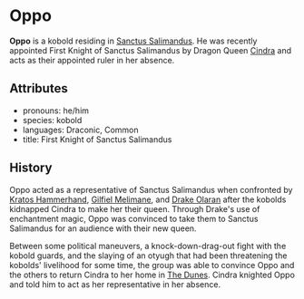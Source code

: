 # Oppo

**Oppo** is a kobold residing in [Sanctus Salimandus](../cape-bec/sanctus-salimandus.md). He was recently appointed First Knight of Sanctus Salimandus by Dragon Queen [Cindra](cindra.md) and acts as their appointed ruler in her absence.

## Attributes

- pronouns: he/him
- species: kobold
- languages: Draconic, Common
- title: First Knight of Sanctus Salimandus

## History

Oppo acted as a representative of Sanctus Salimandus when confronted by [Kratos Hammerhand](../../verdancy/citizenry/kratos-hammerhand.md), [Gilfiel Melimane](../../verdancy/citizenry/gilfiel-meliamne.md), and [Drake Olaran](drake-olaran.md) after the kobolds kidnapped Cindra to make her their queen. Through Drake's use of enchantment magic, Oppo was convinced to take them to Sanctus Salimandus for an audience with their new queen.

Between some political maneuvers, a knock-down-drag-out fight with the kobold guards, and the slaying of an otyugh that had been threatening the kobolds' livelihood for some time, the group was able to convince Oppo and the others to return Cindra to her home in [The Dunes](../cape-bec/the-dunes.md). Cindra knighted Oppo and told him to act as her representative in her absence.
